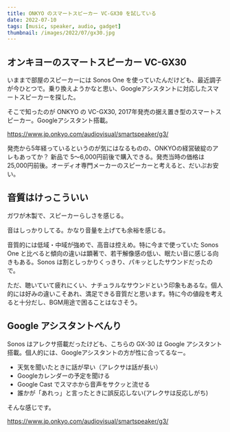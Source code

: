 ```yaml
---
title: ONKYO のスマートスピーカー VC-GX30 を試している
date: 2022-07-10
tags: [music, speaker, audio, gadget]
thumbnail: /images/2022/07/gx30.jpg
---
```


## オンキヨーのスマートスピーカー VC-GX30

いままで部屋のスピーカーには Sonos One を使っていたんだけども、最近調子が今ひとつで。乗り換えようかなと思い、Googleアシスタントに対応したスマートスピーカーを探した。

そこで知ったのが ONKYO の VC-GX30, 2017年発売の据え置き型のスマートスピーカー。Googleアシスタント搭載。

https://www.jp.onkyo.com/audiovisual/smartspeaker/g3/

発売から5年経っているというのが気にはなるものの、ONKYOの経営破綻のアレもあってか？ 新品で 5〜6,000円前後で購入できる。発売当時の価格は 25,000円前後。オーディオ専門メーカーのスピーカーと考えると、だいぷお安い。

## 音質はけっこういい

ガワが木製で、スピーカーらしさを感じる。

音はしっかりしてる。かなり音量を上げても余裕を感じる。

音質的には低域・中域が強めで、高音は控えめ。特に今まで使っていた Sonos One と比べると傾向の違いは顕著で、若干解像感の低い、眠たい音に感じる向きもある。Sonos は割としっかりくっきり、パキッとしたサウンドだったので。

ただ、聴いていて疲れにくい、ナチュラルなサウンドという印象もあるな。個人的には好みの違いこそあれ、満足できる音質だと思います。特に今の値段を考えると十分だし、BGM用途で困ることはなさそう。

## Google アシスタントべんり

Sonos はアレクサ搭載だったけども、こちらの GX-30 は Google アシスタント搭載。個人的には、Googleアシスタントの方が性に合ってるなー。

- 天気を聞いたときに話が早い（アレクサは話が長い）
- Googleカレンダーの予定を聞ける
- Google Cast でスマホから音声をサクッと流せる
- 誰かが「あれっ」と言ったときに誤反応しない(アレクサは反応しがち)

そんな感じです。

https://www.jp.onkyo.com/audiovisual/smartspeaker/g3/
